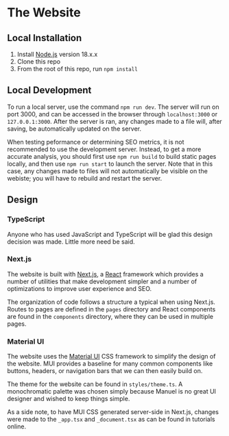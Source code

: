 # The Website

## Local Installation

1. Install [Node.js](https://nodejs.org/en/blog/release/v18.12.0) version 18.x.x
2. Clone this repo
3. From the root of this repo, run `npm install`

## Local Development

To run a local server, use the command `npm run dev`. The server will run on port 3000, and can be accessed in the browser through `localhost:3000` or `127.0.0.1:3000`. After the server is ran, any changes made to a file will, after saving, be automatically updated on the server.

When testing peformance or determining SEO metrics, it is not recommended to use the development server. Instead, to get a more accurate analysis, you should first use `npm run build` to build static pages locally, and then use `npm run start` to launch the server. Note that in this case, any changes made to files will not automatically be visible on the webiste; you will have to rebuild and restart the server.

## Design

### TypeScript

Anyone who has used JavaScript and TypeScript will be glad this design decision was made. Little more need be said.

### Next.js

The website is built with [Next.js](https://nextjs.org/), a [React](https://react.dev/) framework which provides a number of utilities that make development simpler and a number of optimizations to improve user experience and SEO.

The organization of code follows a structure a typical when using Next.js. Routes to pages are defined in the `pages` directory and React components are found in the `components` directory, where they can be used in multiple pages.

### Material UI

The website uses the [Material UI](https://mui.com/) CSS framework to simplify the design of the website. MUI provides a baseline for many common components like buttons, headers, or navigation bars that we can then easily build on.

The theme for the website can be found in `styles/theme.ts`. A monochromatic palette was chosen simply because Manuel is no great UI designer and wished to keep things simple. 

As a side note, to have MUI CSS generated server-side in Next.js, changes were made to the `_app.tsx` and `_document.tsx` as can be found in tutorials online.